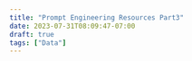 ```yaml
---
title: "Prompt Engineering Resources Part3"
date: 2023-07-31T08:09:47-07:00
draft: true
tags: ["Data"]
---
```


